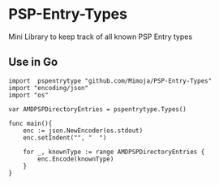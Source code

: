# PSP-Entry-Types

Mini Library to keep track of all known PSP Entry types


## Use in Go

```golang
import	pspentrytype "github.com/Mimoja/PSP-Entry-Types"
import "encoding/json"
import "os"

var AMDPSPDirectoryEntries = pspentrytype.Types()

func main(){
	enc := json.NewEncoder(os.stdout)
	enc.setIndent("", "  ")

	for _, knownType := range AMDPSPDirectoryEntries {
		enc.Encode(knownType)    
	}
}
```
